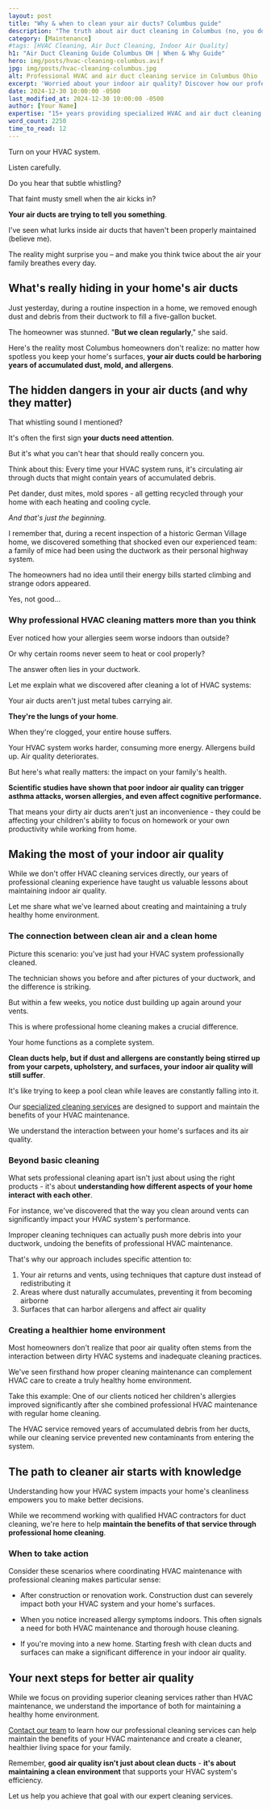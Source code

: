 ```yaml
---
layout: post
title: "Why & when to clean your air ducts? Columbus guide"
description: "The truth about air duct cleaning in Columbus (no, you don't need it every month). Learn when it's really necessary and how to choose the right service."
category: [Maintenance]
#tags: [HVAC Cleaning, Air Duct Cleaning, Indoor Air Quality]
h1: "Air Duct Cleaning Guide Columbus OH | When & Why Guide"
hero: img/posts/hvac-cleaning-columbus.avif
jpg: img/posts/hvac-cleaning-columbus.jpg
alt: Professional HVAC and air duct cleaning service in Columbus Ohio
excerpt: 'Worried about your indoor air quality? Discover how our professional HVAC cleaning service helps Columbus families breathe cleaner, healthier air'
date: 2024-12-30 10:00:00 -0500
last_modified_at: 2024-12-30 10:00:00 -0500
author: [Your Name]
expertise: "15+ years providing specialized HVAC and air duct cleaning in Columbus"
word_count: 2250
time_to_read: 12
---
```

Turn on your HVAC system. 

Listen carefully. 

Do you hear that subtle whistling? 

That faint musty smell when the air kicks in?

**Your air ducts are trying to tell you something**.

I've seen what lurks inside air ducts that haven't been properly maintained (believe me). 

The reality might surprise you – and make you think twice about the air your family breathes every day.

## What's really hiding in your home's air ducts

Just yesterday, during a routine inspection in a home, we removed enough dust and debris from their ductwork to fill a five-gallon bucket. 

The homeowner was stunned. "**But we clean regularly**," she said.

Here's the reality most Columbus homeowners don't realize: no matter how spotless you keep your home's surfaces, **your air ducts could be harboring years of accumulated dust, mold, and allergens**.

## The hidden dangers in your air ducts (and why they matter)

That whistling sound I mentioned? 

It's often the first sign **your ducts need attention**. 

But it's what you can't hear that should really concern you.

Think about this: Every time your HVAC system runs, it's circulating air through ducts that might contain years of accumulated debris. 

Pet dander, dust mites, mold spores - all getting recycled through your home with each heating and cooling cycle.

*And that's just the beginning.*

I remember that, during a recent inspection of a historic German Village home, we discovered something that shocked even our experienced team: a family of mice had been using the ductwork as their personal highway system. 

The homeowners had no idea until their energy bills started climbing and strange odors appeared.

Yes, not good...

### Why professional HVAC cleaning matters more than you think

Ever noticed how your allergies seem worse indoors than outside? 

Or why certain rooms never seem to heat or cool properly? 

The answer often lies in your ductwork.

Let me explain what we discovered after cleaning a lot of HVAC systems:

Your air ducts aren't just metal tubes carrying air. 

**They're the lungs of your home**. 

When they're clogged, your entire house suffers. 

Your HVAC system works harder, consuming more energy. Allergens build up. Air quality deteriorates.

But here's what really matters: the impact on your family's health.

**Scientific studies have shown that poor indoor air quality can trigger asthma attacks, worsen allergies, and even affect cognitive performance.** 

That means your dirty air ducts aren't just an inconvenience - they could be affecting your children's ability to focus on homework or your own productivity while working from home.

## Making the most of your indoor air quality

While we don't offer HVAC cleaning services directly, our years of professional cleaning experience have taught us valuable lessons about maintaining indoor air quality. 

Let me share what we've learned about creating and maintaining a truly healthy home environment.

### The connection between clean air and a clean home

Picture this scenario: you've just had your HVAC system professionally cleaned. 

The technician shows you before and after pictures of your ductwork, and the difference is striking. 

But within a few weeks, you notice dust building up again around your vents.

This is where professional home cleaning makes a crucial difference.

Your home functions as a complete system. 

**Clean ducts help, but if dust and allergens are constantly being stirred up from your carpets, upholstery, and surfaces, your indoor air quality will still suffer**. 

It's like trying to keep a pool clean while leaves are constantly falling into it.

Our [specialized cleaning services]({{'specialized-services'|relative_url}} "Our specialized cleaning services") are designed to support and maintain the benefits of your HVAC maintenance. 

We understand the interaction between your home's surfaces and its air quality.

### Beyond basic cleaning

What sets professional cleaning apart isn't just about using the right products - it's about **understanding how different aspects of your home interact with each other**.

For instance, we've discovered that the way you clean around vents can significantly impact your HVAC system's performance. 

Improper cleaning techniques can actually push more debris into your ductwork, undoing the benefits of professional HVAC maintenance.

That's why our approach includes specific attention to:

1. Your air returns and vents, using techniques that capture dust instead of redistributing it
2. Areas where dust naturally accumulates, preventing it from becoming airborne
3. Surfaces that can harbor allergens and affect air quality

### Creating a healthier home environment

Most homeowners don't realize that poor air quality often stems from the interaction between dirty HVAC systems and inadequate cleaning practices.

We've seen firsthand how proper cleaning maintenance can complement HVAC care to create a truly healthy home environment.

Take this example: One of our clients noticed her children's allergies improved significantly after she combined professional HVAC maintenance with regular home cleaning. 

The HVAC service removed years of accumulated debris from her ducts, while our cleaning service prevented new contaminants from entering the system.

## The path to cleaner air starts with knowledge

Understanding how your HVAC system impacts your home's cleanliness empowers you to make better decisions. 

While we recommend working with qualified HVAC contractors for duct cleaning, we're here to help **maintain the benefits of that service through professional home cleaning**.

### When to take action

Consider these scenarios where coordinating HVAC maintenance with professional cleaning makes particular sense:

* After construction or renovation work. Construction dust can severely impact both your HVAC system and your home's surfaces.

* When you notice increased allergy symptoms indoors. This often signals a need for both HVAC maintenance and thorough house cleaning.

* If you're moving into a new home. Starting fresh with clean ducts and surfaces can make a significant difference in your indoor air quality.

## Your next steps for better air quality

While we focus on providing superior cleaning services rather than HVAC maintenance, we understand the importance of both for maintaining a healthy home environment. 

[Contact our team]({{'contact'|relative_url}} "Contact us!") to learn how our professional cleaning services can help maintain the benefits of your HVAC maintenance and create a cleaner, healthier living space for your family.

Remember, **good air quality isn't just about clean ducts** - **it's about maintaining a clean environment** that supports your HVAC system's efficiency. 

Let us help you achieve that goal with our expert cleaning services.